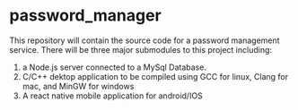 # password_manager

This repository will contain the source code for a password management service. There will be three major submodules to this project including:  
1. a Node.js server connected to a MySql Database.
2. C/C++ dektop application to be compiled using GCC for linux, Clang for mac, and MinGW for windows
3. A react native mobile application for android/IOS